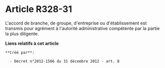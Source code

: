 # Article R328-31

L'accord de branche, de groupe, d'entreprise ou d'établissement est transmis pour agrément à l'autorité administrative
compétente par la partie la plus diligente.

**Liens relatifs à cet article**

	**Créé par**:

	  - Décret n°2012-1566 du 31 décembre 2012 - art. 8
